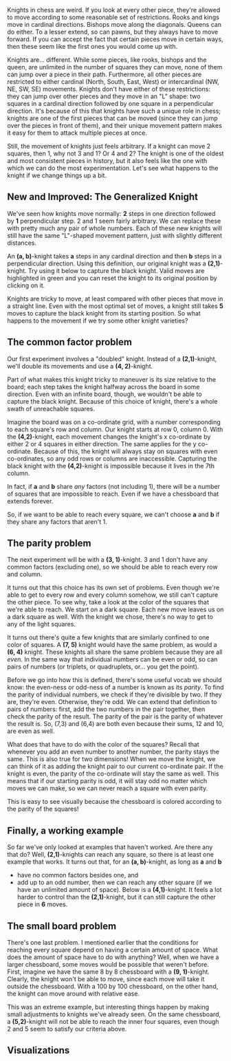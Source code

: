 Knights in chess are weird. If you look at every other piece, they're allowed to move according to 
some reasonable set of restrictions. Rooks and kings move in cardinal directions. Bishops move along 
the diagonals. Queens can do either. To a lesser extend, so can pawns, but they always have to move
forward. If you can accept the fact that certain pieces move in certain ways, then these seem like 
the first ones you would come up with.

Knights are... different. While some pieces, like rooks, bishops and the queen, are unlimited in the
number of squares they can move, none of them can jump over a piece in their path. Furthermore, all other 
pieces are restricted to either cardinal (North, South, East, West) or intercardinal (NW, NE, SW, SE)
movements. Knights don't have either of these restrictions: they can jump over other pieces and they
move in an "L" shape: two squares in a cardinal direction followed by one square in a perpendicular 
direction. It's because of this that knights have such a unique role in chess; knights are one of the 
first pieces that can be moved (since they can jump over the pieces in front of them), and their unique 
movement pattern makes it easy for them to attack multiple pieces at once.

Still, the movement of knights just feels arbitrary. If a knight can move 2 squares, then 1, why not 3 
and 1? Or 4 and 2? The knight is one of the oldest and most consistent pieces in history, but it also 
feels like the one with which we can do the most experimentation. Let's see what happens to the knight if 
we change things up a bit.

## New and Improved: The Generalized Knight

We've seen how knights move normally: **2** steps in one direction followed by **1** perpendicular 
step. 2 and 1 seem fairly arbitrary. We can replace these with pretty much any pair of whole numbers.
Each of these new knights will still have the same "L"-shaped movement pattern, just with slightly 
different distances.

An **(a, b)**-knight takes **a** steps in any cardinal direction and then **b** steps in a perpendicular 
direction. Using this definition, our original knight was a **(2,1)**-knight. Try using it below to capture 
the black knight. Valid moves are highlighted in green and you can reset the knight to its original 
position by clicking on it.

<div class="chessboard" id="game1"></div>

Knights are tricky to move, at least compared with other pieces that move in a straight line.
Even with the most optimal set of moves, a knight still takes **5** moves to capture the black knight from 
its starting position. So what happens to the movement if we try some other knight varieties? 

## The common factor problem

Our first experiment involves a "doubled" knight. Instead of a **(2,1)**-knight, we'll double its movements 
and use a **(4, 2)**-knight.

<div class="chessboard" id="game2"></div>

Part of what makes this knight tricky to maneuver is its size relative to the board; each step takes the 
knight halfway across the board in some direction. Even with an infinite board, though, we wouldn't be 
able to capture the black knight. Because of this choice of knight, there's a whole swath of unreachable 
squares.

Imagine the board was on a co-ordinate grid, with a number corresponding to each square's row and column. 
Our knight starts at row 0, column 0. With the **(4,2)**-knight, each movement changes the knight's x 
co-ordinate by either 2 or 4 squares in either direction. The same applies for the y co-ordinate. Because 
of this, the knight will always stay on squares with even co-ordinates, so any odd rows or columns are 
inaccessible. Capturing the black knight with the **(4,2)**-knight is impossible because it lives in the 
7th column.

In fact, if **a** and **b** share _any_ factors (not including 1), there will be a number of squares that are impossible to reach. Even if we 
have a chessboard that extends forever.

So, if we want to be able to reach every square, we can't choose **a** and **b** if they share any factors that aren't 1.

## The parity problem

The next experiment will be with a **(3, 1)**-knight. 3 and 1 don't have any common factors (excluding one),
so we should be able to reach every row and column.

<div class="chessboard" id="game3"></div> 

It turns out that this choice has its own set of problems. Even though we're able to get to every row and 
every column somehow, we still can't capture the other piece. To see why, take a look at the color of the 
squares that we're able to reach. We start on a dark square. Each new move leaves us on a dark square as 
well. With the knight we chose, there's no way to get to any of the light squares.

It turns out there's quite a few knights that are similarly confined to one color of squares.
A **(7, 5)** knight would have the same problem, as would a **(6, 4)** knight. These knights all share
the same problem because they are all _even_. In the same way that individual numbers can be even or odd,
so can pairs of numbers (or triplets, or quadruplets, or... you get the point). 

Before we go into how this is defined, there's some useful vocab we should know: the even-ness or odd-ness of a number is known as its _parity_. To find the parity of individual numbers, we check if they're divisible by two. If they are, they're even. Otherwise, they're odd. We can extend that definition to pairs of numbers: first, add the two numbers in the pair together, then check the parity of the result. The parity of the pair is the parity of whatever the result is. So, (7,3) and (6,4) are both even because their sums, 12 and 10, are even as well.

What does that have to do with the color of the squares? Recall that whenever you add an even number to another number, the parity stays the same. This is also true for two dimensions! When we move the knight, we can think of it as adding the knight pair to our current co-ordinate pair. If the knight is even, the parity of the co-ordinate will stay the same as well. This means that if our starting parity is odd, it will stay odd no matter which moves we can make, so we can never reach a square with even parity.

This is easy to see visually because the chessboard is colored according to the parity of the squares!

## Finally, a working example

So far we've only looked at examples that haven't worked. Are there any that do?
Well, **(2,1)**-knights can reach any square, so there is at least one example that works.
It turns out that, for an **(a, b)**-knight, as long as **a** and **b**
 - have no common factors besides one, and
 - add up to an odd number,
then we can reach any other square (if we have an unlimited amount of space). 
Below is a **(4,1)**-knight. It feels a lot harder to control than the **(2,1)**-knight, but it can still capture the other piece in **6** moves.

<div class="chessboard" id="game4"></div> 

## The small board problem

There's one last problem. I mentioned earlier that the conditions for reaching every square depend on 
having a certain amount of space. What does the amount of space have to do with anything? Well, when we 
have a larger chessboard, some moves would be possible that weren't before. First, imagine we have the same 
8 by 8 chessboard with a **(9, 1)**-knight. Clearly, the knight won't be able to move, since each move will 
take it outside the chessboard. With a 100 by 100 chessboard, on the other hand, the knight can move 
around with relative ease.

This was an extreme example, but interesting things happen by making small adjustments to knights we've 
already seen. On the same chessboard, a **(5,2)**-knight will not be able to reach the inner four squares,
even though 2 and 5 seem to satisfy our criteria above.

<div class="chessboard" id="game5"></div> 

## Visualizations


